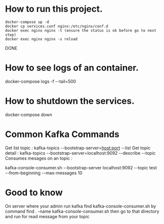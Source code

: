 # How to run this project.
```
docker-compose up -d
docker cp services.conf nginx:/etc/nginx/conf.d
docker exec nginx nginx -t (ensure the status is ok before go to next step)
docker exec nginx nginx -s reload
```
DONE

# How to see logs of an container.
docker-compose logs -f --tail=500 <container-name>

# How to shutdown the services.
docker-compose down


# Common Kafka Commands
Get list topic                  : kafka-topics --bootstrap-server=<host:port> --list
Get topic detail                : kafka-topics --bootstrap-server=localhost:9092 --describe --topic <topic-name>
Consumes mesages on an topic    :  

kafka-console-consumer.sh --bootstrap-server localhost:9092 --topic test --from-beginning --max-messages 10
# Good to know
On server where your admin run kafka find kafka-console-consumer.sh by command find . -name kafka-console-consumer.sh then go to that directory and run for read message from your topic
